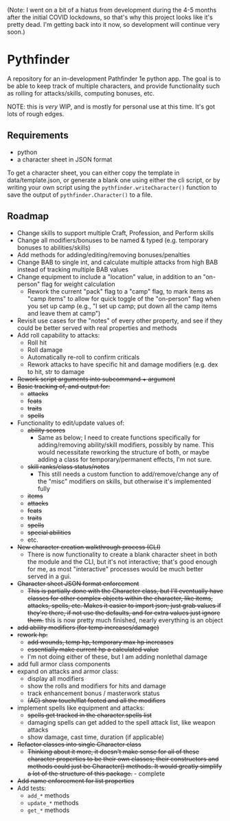 (Note: I went on a bit of a hiatus from development during the 4-5 months after the initial COVID lockdowns, so that's why this project looks like it's pretty dead. I'm getting back into it now, so development will continue very soon.)

# Pythfinder

A repository for an in-development Pathfinder 1e python app. The goal 
is to be able to keep track of multiple characters, and provide 
functionality such as rolling for attacks/skills, computing bonuses, 
etc.

NOTE: this is _very_ WIP, and is mostly for personal use at this time. 
It's got lots of rough edges.

## Requirements

+ python
+ a character sheet in JSON format

To get a character sheet, you can either copy the template in 
data/template.json, or generate a blank one using either the cli 
script, or by writing your own script using the 
`pythfinder.writeCharacter()` function to save the output of 
`pythfinder.Character()` to a file.

## Roadmap

+ Change skills to support multiple Craft, Profession, and Perform 
skills
+ Change all modifiers/bonuses to be named & typed (e.g. temporary 
bonuses to abilities/skills)
+ Add methods for adding/editing/removing bonuses/penalties
+ Change BAB to single int, and calculate multiple attacks from high 
BAB instead of tracking multiple BAB values
+ Change equipment to include a "location" value, in addition to an 
"on-person" flag for weight calculation
    + Rework the current "pack" flag to a "camp" flag, to mark items 
    as "camp items" to allow for quick toggle of the "on-person" flag 
    when you set up camp (e.g., "I set up camp; put down all the camp 
    items and leave them at camp")
+ Revisit use cases for the "notes" of every other property, and see if 
they could be better served with real properties and methods
+ Add roll capability to attacks:
    + Roll hit
    + Roll damage
    + Automatically re-roll to confirm criticals
    + Rework attacks to have specific hit and damage modifiers (e.g. dex to hit, str to damage
+ ~~Rework script arguments into subcommand + argument~~
+ ~~Basic tracking of, and output for:~~
    + ~~attacks~~
    + ~~feats~~
    + ~~traits~~
    + ~~spells~~
+ Functionality to edit/update values of:
    + ~~ability scores~~
        + Same as below; I need to create functions specifically for 
        adding/removing ability/skill modifiers, possibly by name. This 
        would necessitate reworking the structure of both, or maybe 
        adding a class for temporary/permanent effects, I'm not sure.
    + ~~skill ranks/class status/notes~~
        + This still needs a custom function to add/remove/change any 
        of the "misc" modifiers on skills, but otherwise it's 
        implemented fully
    + ~~items~~
    + ~~attacks~~
    + ~~feats~~
    + ~~traits~~
    + ~~spells~~
    + ~~special abilities~~
    + etc.
+ ~~New character creation walkthrough process (CLI)~~
    + There is now functionality to create a blank character sheet in 
    both the module and the CLI, but it's not interactive; that's good 
    enough for me, as most "interactive" processes would be much better 
    served in a gui.
+ ~~Character sheet JSON format enforcement~~
    + ~~This is partially done with the Character class, but I'll 
    eventually have classes for other complex objects within the 
    character, like items, attacks, spells, etc. Makes it easier to 
    import json; just grab values if they're there, if not use the 
    defaults, and for extra values just ignore them.~~ this is now 
    pretty much finished, nearly everything is an object
+ ~~add ability modifiers (for temp increases/damage)~~
+ ~~rework hp:~~
    + ~~add wounds, temp hp, temporary max hp increases~~
    + ~~essentially make current hp a calculated value~~
    + I'm not doing either of these, but I am adding nonlethal damage
+ add full armor class components
+ expand on attacks and armor class:
    + display all modifiers
    + show the rolls and modifiers for hits and damage
    + track enhancement bonus / masterwork status
    + ~~(AC) show touch/flat footed and all the modifiers~~
+ implement spells like equipment and attacks:
    + ~~spells get tracked in the character.spells list~~
    + damaging spells can get added to the spell attack list, like 
    weapon attacks
    + show damage, cast time, duration (if applicable)
+ ~~Refactor classes into single Character class~~
    + ~~Thinking about it more, it doesn't make sense for all of these 
    character properties to be their own classes; their constructors 
    and methods could just be Character() methods. It would greatly 
    simplify a lot of the structure of this package.~~ - complete
+ ~~Add name enforcement for list properties~~
+ Add tests:
    + `add_*` methods
    + `update_*` methods
    + `get_*` methods
